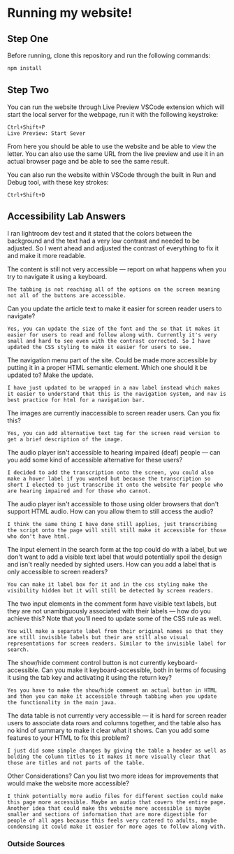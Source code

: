 # Running my website!

## Step One

Before running, clone this repository and run the following commands:

```bash
npm install
```
## Step Two

You can run the website through Live Preview VSCode extension which will start the local server for the webpage, run it with the following keystroke: 

    Ctrl+Shift+P
    Live Preview: Start Sever

From here you should be able to use the website and be able to view the letter.
You can also use the same URL from the live preview and use it in an actual browser page and be able to see the same result. 

You can also run the website within VSCode through the built in Run and Debug tool, with these key strokes:

    Ctrl+Shift+D

## Accessibility Lab Answers

I ran lightroom dev test and it stated that the colors between the background and the text had a very low contrast and needed to be adjusted. So I went ahead and adjusted the contrast of everything to fix it and make it more readable.

The content is still not very accessible — report on what happens when you try to navigate it using a keyboard.

    The tabbing is not reaching all of the options on the screen meaning not all of the buttons are accessible.

Can you update the article text to make it easier for screen reader users to navigate?

    Yes, you can update the size of the font and the so that it makes it easier for users to read and follow along with. Currently it's very small and hard to see even with the contrast corrected. So I have updated the CSS styling to make it easier for users to see. 
    
The navigation menu part of the site. Could be made more accessible by putting it in a proper HTML semantic element. Which one should it be updated to? Make the update.

    I have just updated to be wrapped in a nav label instead which makes it easier to understand that this is the navigation system, and nav is best practice for html for a navigation bar.

The images are currently inaccessible to screen reader users. Can you fix this?

    Yes, you can add alternative text tag for the screen read version to get a brief description of the image.

The audio player isn't accessible to hearing impaired (deaf) people — can you add some kind of accessible alternative for these users?

    I decided to add the transcription onto the screen, you could also make a hover label if you wanted but because the transcription so short I elected to just transcribe it onto the website for people who are hearing impaired and for those who cannot.

The audio player isn't accessible to those using older browsers that don't support HTML audio. How can you allow them to still access the audio?

    I think the same thing I have done still applies, just transcribing the script onto the page will still still make it accessible for those who don't have html.

The input element in the search form at the top could do with a label, but we don't want to add a visible text label that would potentially spoil the design and isn't really needed by sighted users. How can you add a label that is only accessible to screen readers?

    You can make it label box for it and in the css styling make the visibility hidden but it will still be detected by screen readers.

The two input elements in the comment form have visible text labels, but they are not unambiguously associated with their labels — how do you achieve this? Note that you'll need to update some of the CSS rule as well.

    You will make a separate label from their original names so that they are still invisible labels but their are still also visual representations for screen readers. Similar to the invisible label for search.

The show/hide comment control button is not currently keyboard-accessible. Can you make it keyboard-accessible, both in terms of focusing it using the tab key and activating it using the return key?

    Yes you have to make the show/hide comment an actual button in HTML and then you can make it accessible through tabbing when you update the functionality in the main java. 

The data table is not currently very accessible — it is hard for screen reader users to associate data rows and columns together, and the table also has no kind of summary to make it clear what it shows. Can you add some features to your HTML to fix this problem?

    I just did some simple changes by giving the table a header as well as bolding the column titles to it makes it more visually clear that those are titles and not parts of the table.

Other Considerations?
Can you list two more ideas for improvements that would make the website more accessible?

    I think potentially more audio files for different section could make this page more accessible. Maybe an audio that covers the entire page. Another idea that could make ths website more accessible is maybe smaller and sections of information that are more digestible for people of all ages because this feels very catered to adults, maybe condensing it could make it easier for more ages to follow along with.


### Outside Sources 
